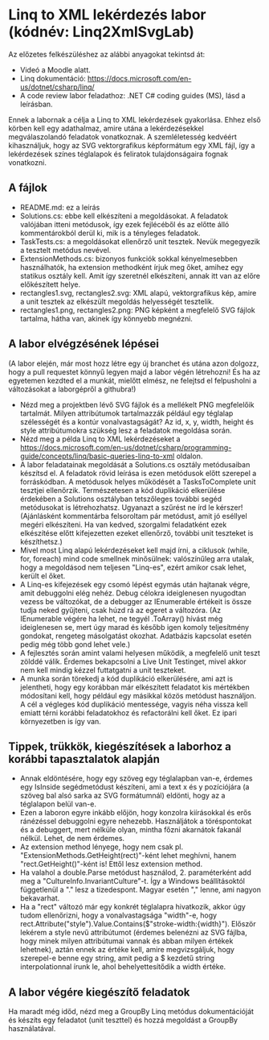 ﻿# Linq to XML lekérdezés labor (kódnév: Linq2XmlSvgLab)

Az előzetes felkészüléshez az alábbi anyagokat tekintsd át:

- Videó a Moodle alatt.
- Linq dokumentáció: https://docs.microsoft.com/en-us/dotnet/csharp/linq/
- A code review labor feladathoz: .NET C# coding guides (MS), lásd a leírásban.

Ennek a labornak a célja a Linq to XML lekérdezések gyakorlása. Ehhez első körben kell egy adathalmaz, amire
utána a lekérdezésekkel megválaszolandó feladatok vonatkoznak. A szemléletesség kedvéért kihasználjuk, hogy az
SVG vektorgrafikus képformátum egy XML fájl, így a lekérdezések színes téglalapok és feliratok tulajdonságaira
fognak vonatkozni.

## A fájlok

- README.md: ez a leírás
- Solutions.cs: ebbe kell elkészíteni a megoldásokat. A feladatok valójában itteni metódusok, így ezek
fejlécéből és az előtte álló kommentárokból derül ki, mik is a tényleges feladatok.
- TaskTests.cs: a megoldásokat ellenőrző unit tesztek. Nevük megegyezik a tesztelt metódus nevével.
- ExtensionMethods.cs: bizonyos funkciók sokkal kényelmesebben használhatók, ha extension methodként
írjuk meg őket, amihez egy statikus osztály kell. Amit így szeretnél elkészíteni, annak itt van az előre
előkészített helye.
- rectangles1.svg, rectangles2.svg: XML alapú, vektorgrafikus kép, amire a unit tesztek az elkészült megoldás helyességét
tesztelik.
- rectangles1.png, rectangles2.png: PNG képként a megfelelő SVG fájlok tartalma, hátha van, akinek így könnyebb megnézni.

## A labor elvégzésének lépései

(A labor elején, már most hozz létre egy új branchet és utána azon dolgozz, hogy a pull requestet könnyű legyen majd a labor végén létrehozni! És ha az egyetemen kezdted el a munkát, mielőtt elmész, ne felejtsd el felpusholni a változásokat a laborgépről a githubra!)

- Nézd meg a projektben lévő SVG fájlok és a mellékelt PNG megfelelőik tartalmát. Milyen attribútumok
tartalmazzák például egy téglalap szélességét és a kontúr vonalvastagságát? Az id, x, y, width, height és style
attribútumokra szükség lesz a feladatok megoldása során.
- Nézd meg a példa Linq to XML lekérdezéseket a
https://docs.microsoft.com/en-us/dotnet/csharp/programming-guide/concepts/linq/basic-queries-linq-to-xml
oldalon.
- A labor feladatainak megoldását a Solutions.cs osztály metódusaiban készítsd el. A feladatok rövid leírása
is ezen metódusok előtt szerepel a forráskódban. A metódusok helyes működését a
TasksToComplete unit tesztjei ellenőrzik. Természetesen a kód duplikáció elkerülése érdekében a Solutions
osztályban tetszőleges további segéd metódusokat is létrehozhatsz. Ugyanazt a szűrést ne írd le kérszer!
(Ajánlásként kommentárba felsoroltam pár metódust, amit jó eséllyel megéri elkészíteni. Ha van kedved,
szorgalmi feladatként ezek elkészítése előtt kifejezetten ezeket ellenőrző, további unit teszteket is
készíthetsz.)
- Mivel most Linq alapú lekérdezéseket kell majd írni, a ciklusok (while, for, foreach) mind code smellnek
minősülnek: valószínűleg arra utalak, hogy a megoldásod nem teljesen "Linq-es", ezért amikor csak lehet, került
el őket.
- A Linq-es kifejezések egy csomó lépést egymás után hajtanak végre, amit debuggolni elég nehéz. Debug
célokra ideiglenesen nyugodtan vezess be változókat, de a debugger az IEnumerable értékeit is össze tudja neked gyűjteni, csak húzd rá az egeret a változóra.
(Az IEnumerable végére ha lehet, ne tegyél .ToArray() hívást még ideiglenesen se, mert úgy marad és később igen komoly
teljesítmény gondokat, rengeteg másolgatást okozhat. Adatbázis kapcsolat esetén pedig még több gond lehet vele.)
- A fejlesztés során amint valami helyesen működik, a megfelelő unit teszt zölddé válik. Érdemes bekapcsolni
a Live Unit Testinget, mivel akkor nem kell mindig kézzel futtatgatni a unit teszteket.
- A munka során törekedj a kód duplikáció elkerülésére, ami azt is jelentheti, hogy egy korábban már elkészített 
feladatot kis mértékben módosítani kell, hogy például egy másikkal közös metódust használjon. A cél a végleges
kód duplikáció mentessége, vagyis néha vissza kell emiatt térni korábbi feladatokhoz és refactorálni kell
őket. Ez ipari környezetben is így van.

## Tippek, trükkök, kiegészítések a laborhoz a korábbi tapasztalatok alapján

- Annak eldöntésére, hogy egy szöveg egy téglalapban van-e, érdemes egy IsInside segédmetódust készíteni, ami a text x és y pozíciójára (a szöveg bal alsó sarka az SVG formátumnál) eldönti, hogy az a téglalapon belül van-e.
- Ezen a laboron egyre inkább előjön, hogy konzolra kiírásokkal és erős ránézéssel debuggolni egyre nehezebb. Használjátok a töréspontokat és a debuggert, mert nélküle olyan, mintha főzni akarnátok fakanál nélkül. Lehet, de nem érdemes.
- Az extension method lényege, hogy nem csak pl. "ExtensionMethods.GetHeight(rect)"-ként lehet meghívni, hanem "rect.GetHeight()"-ként is! Ettől lesz extension method.
- Ha valahol a double.Parse metódust használod, 2. paraméterként add meg a "CultureInfo.InvariantCulture"-t.
Így a Windows beállításoktól függetlenül a "." lesz a tizedespont. Magyar esetén "," lenne, ami nagyon bekavarhat.
- Ha a "rect" változó már egy konkrét téglalapra hivatkozik, akkor úgy tudom ellenőrizni, hogy a vonalvastagsága "width"-e, hogy rect.Attribute("style").Value.Contains($"stroke-width:{width}"). Először lekérem a style nevű attribútumot (érdemes belenézni az SVG fájlba, hogy minek milyen attribútumai vannak és abban milyen értékek lehetnek), aztán ennek az értéke kell, amire megvizsgáljuk, hogy szerepel-e benne egy string, amit pedig a $ kezdetű string interpolationnal írunk le, ahol behelyettesítődik a width értéke.

## A labor végére kiegészítő feladatok

Ha maradt még időd, nézd meg a GroupBy Linq metódus dokumentációját és készíts egy feladatot (unit teszttel) és
hozzá megoldást a GroupBy használatával.
